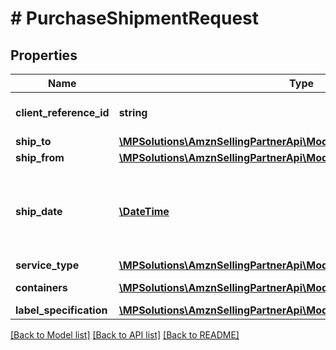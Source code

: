 # # PurchaseShipmentRequest

## Properties

Name | Type | Description | Notes
------------ | ------------- | ------------- | -------------
**client_reference_id** | **string** | Client reference id. |
**ship_to** | [**\MPSolutions\AmznSellingPartnerApi\Models\Shipping\Address**](Address.md) |  |
**ship_from** | [**\MPSolutions\AmznSellingPartnerApi\Models\Shipping\Address**](Address.md) |  |
**ship_date** | [**\DateTime**](\DateTime.md) | The start date and time. This defaults to the current date and time. | [optional]
**service_type** | [**\MPSolutions\AmznSellingPartnerApi\Models\Shipping\ServiceType**](ServiceType.md) |  |
**containers** | [**\MPSolutions\AmznSellingPartnerApi\Models\Shipping\Container[]**](Container.md) | A list of container. |
**label_specification** | [**\MPSolutions\AmznSellingPartnerApi\Models\Shipping\LabelSpecification**](LabelSpecification.md) |  |

[[Back to Model list]](../../README.md#models) [[Back to API list]](../../README.md#endpoints) [[Back to README]](../../README.md)
